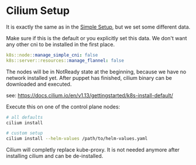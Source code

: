 # Cilium Setup

It is exactly the same as in the [Simple Setup](../simple_setup/), but we set some different data.

Make sure if this is the default or you explicitly set this data.
We don't want any other cni to be installed in the first place.

```yaml
k8s::node::manage_simple_cni: false
k8s::server::resources::manage_flannel: false
```

The nodes will be in NotReady state at the beginning, because we have no network installed yet.
After puppet has finished, cilium binary can be downloaded and executed.

see: https://docs.cilium.io/en/v1.13/gettingstarted/k8s-install-default/

Execute this on one of the control plane nodes:

```bash
# all defaults
cilium install

# custom setup
cilium install --helm-values /path/to/helm-values.yaml
```

Cilium will completly replace kube-proxy.
It is not needed anymore after installing cilium and can be de-installed.
